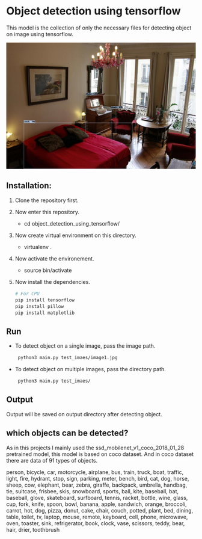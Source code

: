 # Object detection using tensorflow

<p> This model is the collection of only the necessary  files for detecting object on image using tensorflow. </p>

![Object detection](https://github.com/mahbubcseju/object_detection_using_tensorflow/blob/master/output/52429027.jpg)

## Installation:

1. Clone the repository first.
2. Now enter this repository.
  
   - cd object_detection_using_tensorflow/
3. Now create virtual environment on this directory.
   
   - virtualenv .
4. Now activate the environement.
  
   - source bin/activate

5. Now install the dependencies.
   
   ``` bash
   # For CPU
   pip install tensorflow
   pip install pillow
   pip install matplotlib
   ```
## Run

- To detect object on a single image, pass the image path.
    ``` bash
     python3 main.py test_imaes/image1.jpg
    ```
- To detect object on multiple images, pass the directory path.
    ``` bash
     python3 main.py test_imaes/
    ```
    
 ## Output
 
 <p> Output will be saved on output directory after detecting object. <p>
 
 ## which objects can be detected?
 
 As in this projects I mainly used the ssd_mobilenet_v1_coco_2018_01_28 pretrained model, this model is based on coco dataset.
 And in coco dataset there are data of 91 types of objects.
 
person, bicycle, car, motorcycle, airplane, bus, train, truck, boat, traffic, light, fire, hydrant, stop, sign, parking, meter, bench, bird, cat, dog, horse, sheep, cow, elephant, bear, zebra, giraffe, backpack, umbrella, handbag, tie, suitcase, frisbee, skis, snowboard, sports, ball, kite, baseball, bat, baseball, glove, skateboard, surfboard, tennis, racket, bottle, wine, glass, cup, fork, knife, spoon, bowl, banana, apple, sandwich, orange, broccoli, carrot, hot, dog, pizza, donut, cake, chair, couch, potted, plant, bed, dining, table, toilet, tv, laptop, mouse, remote, keyboard, cell, phone, microwave, oven, toaster, sink, refrigerator, book, clock, vase, scissors, teddy, bear, hair, drier, toothbrush